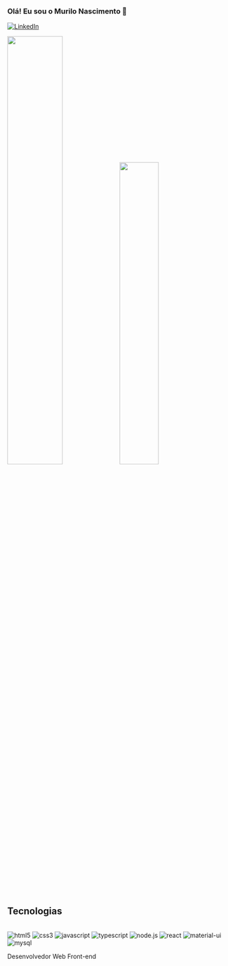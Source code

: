 ### Olá! Eu sou o Murilo Nascimento 👋

[![LinkedIn](https://img.shields.io/badge/LinkedIn-0077B5?style=for-the-badge&logo=linkedin&logoColor=white)](https://www.linkedin.com/in/murilo-nascimento-0388b4249/)

<div>
 <img width="50%" src="https://github-readme-stats.vercel.app/api?username=Muril021&show_icons=true&theme=dark">
 <img width="42%" src="https://github-readme-stats.vercel.app/api/top-langs/?username=Muril021&layout=compact">
</div>

## Tecnologias

<div style="display: inline-block"><br/>
  <img aling="center" alt="html5" src="https://img.shields.io/badge/HTML5-E34F26?style=for-the-badge&logo=html5&logoColor=white"/>
  <img aling="center" alt="css3" src="https://img.shields.io/badge/CSS3-1572B6?style=for-the-badge&logo=css3&logoColor=white"/>
  <img aling="center" alt="javascript" src="https://img.shields.io/badge/JavaScript-F7DF1E?style=for-the-badge&logo=javascript&logoColor=black"/>
  <img aling="center" alt="typescript" src="https://img.shields.io/badge/TypeScript-007ACC?style=for-the-badge&logo=typescript&logoColor=white"/>
  <img aling="center" alt="node.js" src="https://img.shields.io/badge/Node.js-43853D?style=for-the-badge&logo=node.js&logoColor=white"/>
  <img aling="center" alt="react" src="https://img.shields.io/badge/React-20232A?style=for-the-badge&logo=react&logoColor=61DAFB"/>
  <img aling="center" alt="material-ui" src="https://img.shields.io/badge/Material--UI-0081CB?style=for-the-badge&logo=material-ui&logoColor=white"/>
  <img aling="center" alt="mysql" src="https://img.shields.io/badge/MySQL-00000F?style=for-the-badge&logo=mysql&logoColor=white"/>
</div><br/>

Desenvolvedor Web Front-end
